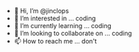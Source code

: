 - 👋 Hi, I’m @jinclops
- 👀 I’m interested in ... coding
- 🌱 I’m currently learning ... coding
- 💞️ I’m looking to collaborate on ... coding
- 📫 How to reach me ... don't

<!---
jinclops/jinclops is a ✨ special ✨ repository because its `README.md` (this file) appears on your GitHub profile.
You can click the Preview link to take a look at your changes.
--->
